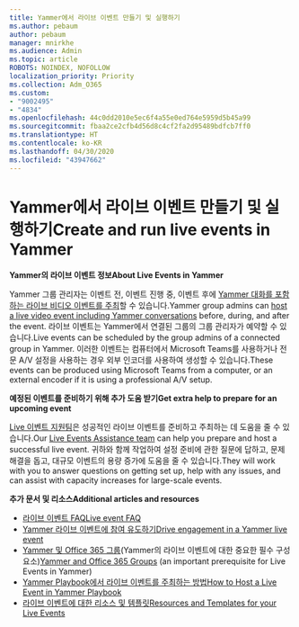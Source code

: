 ```yaml
---
title: Yammer에서 라이브 이벤트 만들기 및 실행하기
ms.author: pebaum
author: pebaum
manager: mnirkhe
ms.audience: Admin
ms.topic: article
ROBOTS: NOINDEX, NOFOLLOW
localization_priority: Priority
ms.collection: Adm_O365
ms.custom:
- "9002495"
- "4834"
ms.openlocfilehash: 44c0dd2010e5ec6f4a55e0ed764e5959d5b45a99
ms.sourcegitcommit: fbaa2ce2cfb4d56d8c4cf2fa2d95489bdfcb7ff0
ms.translationtype: HT
ms.contentlocale: ko-KR
ms.lasthandoff: 04/30/2020
ms.locfileid: "43947662"
---
```

# <a name="create-and-run-live-events-in-yammer"></a><span data-ttu-id="25632-102">Yammer에서 라이브 이벤트 만들기 및 실행하기</span><span class="sxs-lookup"><span data-stu-id="25632-102">Create and run live events in Yammer</span></span>

<span data-ttu-id="25632-103">**Yammer의 라이브 이벤트 정보**</span><span class="sxs-lookup"><span data-stu-id="25632-103">**About Live Events in Yammer**</span></span>

<span data-ttu-id="25632-104">Yammer 그룹 관리자는 이벤트 전, 이벤트 진행 중, 이벤트 후에 [Yammer 대화를 포함하는 라이브 비디오 이벤트를 주최](https://docs.microsoft.com/yammer/manage-yammer-groups/yammer-live-events)할 수 있습니다.</span><span class="sxs-lookup"><span data-stu-id="25632-104">Yammer group admins can [host a live video event including Yammer conversations](https://docs.microsoft.com/yammer/manage-yammer-groups/yammer-live-events) before, during, and after the event.</span></span> <span data-ttu-id="25632-105">라이브 이벤트는 Yammer에서 연결된 그룹의 그룹 관리자가 예약할 수 있습니다.</span><span class="sxs-lookup"><span data-stu-id="25632-105">Live events can be scheduled by the group admins of a connected group in Yammer.</span></span> <span data-ttu-id="25632-106">이러한 이벤트는 컴퓨터에서 Microsoft Teams를 사용하거나 전문 A/V 설정을 사용하는 경우 외부 인코더를 사용하여 생성할 수 있습니다.</span><span class="sxs-lookup"><span data-stu-id="25632-106">These events can be produced using Microsoft Teams from a computer, or an external encoder if it is using a professional A/V setup.</span></span>

<span data-ttu-id="25632-107">**예정된 이벤트를 준비하기 위해 추가 도움 받기**</span><span class="sxs-lookup"><span data-stu-id="25632-107">**Get extra help to prepare for an upcoming event**</span></span>

<span data-ttu-id="25632-108">[Live 이벤트 지원팀](https://aka.ms/AA87gbh)은 성공적인 라이브 이벤트를 준비하고 주최하는 데 도움을 줄 수 있습니다.</span><span class="sxs-lookup"><span data-stu-id="25632-108">Our [Live Events Assistance team](https://aka.ms/AA87gbh) can help you prepare and host a successful live event.</span></span> <span data-ttu-id="25632-109">귀하와 함께 작업하여 설정 준비에 관한 질문에 답하고, 문제 해결을 돕고, 대규모 이벤트의 용량 증가에 도움을 줄 수 있습니다.</span><span class="sxs-lookup"><span data-stu-id="25632-109">They will work with you to answer questions on getting set up, help with any issues, and can assist with capacity increases for large-scale events.</span></span>

<span data-ttu-id="25632-110">**추가 문서 및 리소스**</span><span class="sxs-lookup"><span data-stu-id="25632-110">**Additional articles and resources**</span></span>

- [<span data-ttu-id="25632-111">라이브 이벤트 FAQ</span><span class="sxs-lookup"><span data-stu-id="25632-111">Live event FAQ</span></span>](https://support.office.com/article/43bbd59d-a734-4c8f-923d-6a239d137d34)
- [<span data-ttu-id="25632-112">Yammer 라이브 이벤트에 참여 유도하기</span><span class="sxs-lookup"><span data-stu-id="25632-112">Drive engagement in a Yammer live event</span></span>](https://support.office.com/article/drive-engagement-in-a-yammer-live-event-c0244ad8-6dcb-419c-add9-2e4a00543412?ui=en-US&rs=en-US&ad=US)
- <span data-ttu-id="25632-113">[Yammer 및 Office 365 그룹](https://docs.microsoft.com/yammer/manage-yammer-groups/yammer-and-office-365-groups)(Yammer의 라이브 이벤트에 대한 중요한 필수 구성 요소)</span><span class="sxs-lookup"><span data-stu-id="25632-113">[Yammer and Office 365 Groups](https://docs.microsoft.com/yammer/manage-yammer-groups/yammer-and-office-365-groups) (an important prerequisite for Live Events in Yammer)</span></span>
- [<span data-ttu-id="25632-114">Yammer Playbook에서 라이브 이벤트를 주최하는 방법</span><span class="sxs-lookup"><span data-stu-id="25632-114">How to Host a Live Event in Yammer Playbook</span></span>](https://aka.ms/LiveEventsinYammerplaybook)
- [<span data-ttu-id="25632-115">라이브 이벤트에 대한 리소스 및 템플릿</span><span class="sxs-lookup"><span data-stu-id="25632-115">Resources and Templates for your Live Events</span></span>](https://aka.ms/LiveEventYammerTemplates)

